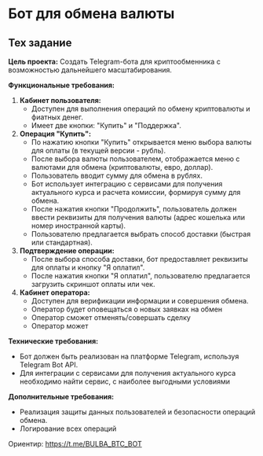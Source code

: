 # Бот для обмена валюты

## Тех задание

**Цель проекта:** Создать Telegram-бота для криптообменника с возможностью дальнейшего масштабирования.

**Функциональные требования:**

1. **Кабинет пользователя:**
    - Доступен для выполнения операций по обмену криптовалюты и фиатных денег.
    - Имеет две кнопки: "Купить" и "Поддержка".
2. **Операция "Купить":**
    - По нажатию кнопки "Купить" открывается меню выбора валюты для оплаты (в текущей версии - рубль).
    - После выбора валюты пользователем, отображается меню с валютами для обмена (криптовалюты, евро, доллар).
    - Пользователь вводит сумму для обмена в рублях.
    - Бот использует интеграцию с сервисами для получения актуального курса и расчета комиссии, формируя сумму для обмена.
    - После нажатия кнопки "Продолжить", пользователь должен ввести реквизиты для получения валюты (адрес кошелька или номер иностранной карты).
    - Пользователю предлагается выбрать способ доставки (быстрая или стандартная).
3. **Подтверждение операции:**
    - После выбора способа доставки, бот предоставляет реквизиты для оплаты и кнопку "Я оплатил".
    - После нажатия кнопки "Я оплатил", пользователю предлагается загрузить скриншот оплаты или чек.
4. **Кабинет оператора:**
    - Доступен для верификации информации и совершения обмена.
    - Оператор будет оповещаться о новых заявках на обмен
    - Оператор сможет отменять/совершать сделку
    - Оператор может

**Технические требования:**

- Бот должен быть реализован на платформе Telegram, используя Telegram Bot API.
- Для интеграции с сервисами для получения актуального курса необходимо найти сервис, с наиболее выгодными условиями

**Дополнительные требования:**

- Реализация защиты данных пользователей и безопасности операций обмена.
- Логирование всех операций

Ориентир: https://t.me/BULBA_BTC_BOT

